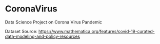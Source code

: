 # CoronaVirus
Data Science Project on Corona Virus Pandemic

Dataset Source: https://www.mathematica.org/features/covid-19-curated-data-modeling-and-policy-resources
